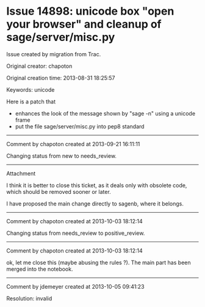 # Issue 14898: unicode box "open your browser" and cleanup of sage/server/misc.py

Issue created by migration from Trac.

Original creator: chapoton

Original creation time: 2013-08-31 18:25:57

Keywords: unicode

Here is a patch that

* enhances the look of the message shown by "sage -n" using a unicode frame
* put the file sage/server/misc.py into pep8 standard


---

Comment by chapoton created at 2013-09-21 16:11:11

Changing status from new to needs_review.


---

Attachment

I think it is better to close this ticket, as it deals only with obsolete code, which should be removed sooner or later.

I have proposed the main change directly to sagenb, where it belongs.


---

Comment by chapoton created at 2013-10-03 18:12:14

Changing status from needs_review to positive_review.


---

Comment by chapoton created at 2013-10-03 18:12:14

ok, let me close this (maybe abusing the rules ?). The main part has been merged into the notebook.


---

Comment by jdemeyer created at 2013-10-05 09:41:23

Resolution: invalid
